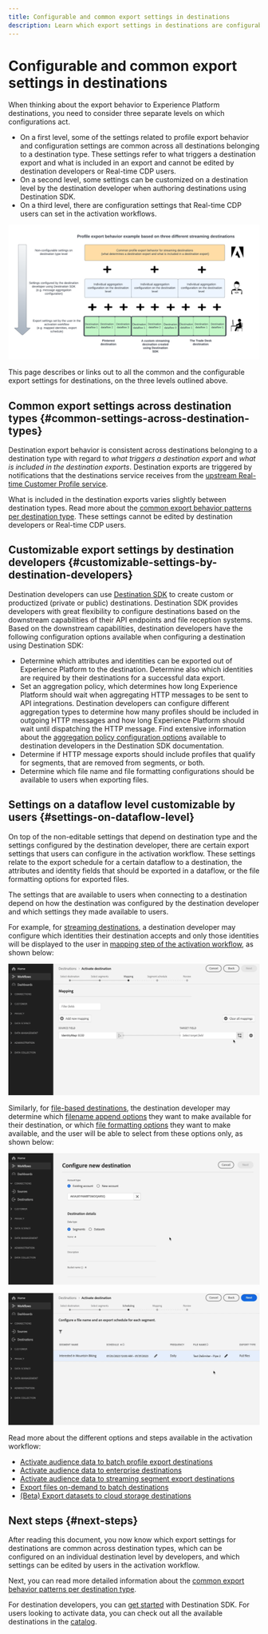 ```yaml
---
title: Configurable and common export settings in destinations
description: Learn which export settings in destinations are configurable on a destination level and which are fixed and cannot be edited.
---
```


# Configurable and common export settings in destinations

When thinking about the export behavior to Experience Platform destinations, you need to consider three separate levels on which configurations act.

* On a first level, some of the settings related to profile export behavior and configuration settings are common across all destinations belonging to a destination type. These settings refer to what triggers a destination export and what is included in an export and cannot be edited by destination developers or Real-time CDP users.
* On a second level, some settings can be customized on a destination level by the destination developer when authoring destinations using Destination SDK. 
* On a third level, there are configuration settings that Real-time CDP users can set in the activation workflows.

![Diagram showing the interplay between common and configurable export settings for destinations](/help/destinations/assets/how-destinations-work/profile-export-behavior-diagram.png)

This page describes or links out to all the common and the configurable export settings for destinations, on the three levels outlined above.

## Common export settings across destination types {#common-settings-across-destination-types}

Destination export behavior is consistent across destinations belonging to a destination type with regard to *what triggers a destination export* and *what is included in the destination exports*. Destination exports are triggered by notifications that the destinations service receives from the [upstream Real-time Customer Profile service](https://experienceleague.adobe.com/docs/blueprints-learn/architecture/architecture-overview/platform-applications.html?lang=en#adobe-experience-platform-%26-applications-detailed-architecture-diagram). 

What is included in the destination exports varies slightly between destination types. Read more about the [common export behavior patterns per destination type](/help/destinations/how-destinations-work/profile-export-behavior.md). These settings cannot be edited by destination developers or Real-time CDP users.

## Customizable export settings by destination developers {#customizable-settings-by-destination-developers}

Destination developers can use [Destination SDK](/help/destinations/destination-sdk/overview.md) to create custom or productized (private or public) destinations. Destination SDK provides developers with great flexibility to configure destinations based on the downstream capabilities of their API endpoints and file reception systems. Based on the downstream capabilities, destination developers have the following configuration options available when configuring a destination using Destination SDK:

* Determine which attributes and identities can be exported out of Experience Platform to the destination. Determine also which identities are required by their destinations for a successful data export.
* Set an aggregation policy, which determines how long Experience Platform should wait when aggregating HTTP messages to be sent to API integrations. Destination developers can configure different aggregation types to determine how many profiles should be included in outgoing HTTP messages and how long Experience Platform should wait until dispatching the HTTP message. Find extensive information about the [aggregation policy configuration options](/help/destinations/destination-sdk/destination-configuration.md#aggregation) available to destination developers in the Destination SDK documentation.
* Determine if HTTP message exports should include profiles that qualify for segments, that are removed from segments, or both.
* Determine which file name and file formatting configurations should be available to users when exporting files.

## Settings on a dataflow level customizable by users {#settings-on-dataflow-level}

On top of the non-editable settings that depend on destination type and the settings configured by the destination developer, there are certain export settings that users can configure in the activation workflow. These settings relate to the export schedule for a certain dataflow to a destination, the attributes and identity fields that should be exported in a dataflow, or the file formatting options for exported files.

The settings that are available to users when connecting to a destination depend on how the destination was configured by the destination developer and which settings they made available to users.

For example, for [streaming destinations](/help/destinations/destination-types.md#streaming-destinations), a destination developer may configure which identities their destination accepts and only those identities will be displayed to the user in [mapping step of the activation workflow](/help/destinations/ui/activate-segment-streaming-destinations.md#mapping), as shown below:

![Screen recording of the identity selection for target field in the mapping step of the activation workflow. ](/help/destinations/assets/how-destinations-work/identity-mapping-example.gif)

Similarly, for [file-based destinations](/help/destinations/destination-types.md#file-based), the destination developer may determine which [filename append options](/help/destinations/ui/activate-batch-profile-destinations.md#file-names) they want to make available for their destination, or which [file formatting options](/help/destinations/destination-sdk/guides/batch/configure-file-formatting-options.md) they want to make available, and the user will be able to select from these options only, as shown below:

![Screen recording of the file formatting option when connecting to a file-based destination.](/help/destinations/assets/how-destinations-work/file-formatting-options.gif)

![Screen recording of the filename append option in the scheduling step of the activation workflow. ](/help/destinations/assets/how-destinations-work/filename-append-options.gif)

Read more about the different options and steps available in the activation workflow:

* [Activate audience data to batch profile export destinations](/help/destinations/ui/activate-batch-profile-destinations.md)
* [Activate audience data to enterprise destinations](/help/destinations/ui/activate-streaming-profile-destinations.md)
* [Activate audience data to streaming segment export destinations](/help/destinations/ui/activate-segment-streaming-destinations.md)
* [Export files on-demand to batch destinations](/help/destinations/ui/export-file-now.md)
* [(Beta) Export datasets to cloud storage destinations](/help/destinations/ui/export-datasets.md)

## Next steps {#next-steps}

After reading this document, you now know which export settings for destinations are common across destination types, which can be configured on an individual destination level by developers, and which settings can be edited by users in the activation workflow. 

Next, you can read more detailed information about the [common export behavior patterns per destination type](/help/destinations/how-destinations-work/profile-export-behavior.md).

For destination developers, you can [get started](/help/destinations/destination-sdk/getting-started.md) with Destination SDK. For users looking to activate data, you can check out all the available destinations in the [catalog](/help/destinations/catalog/overview.md).